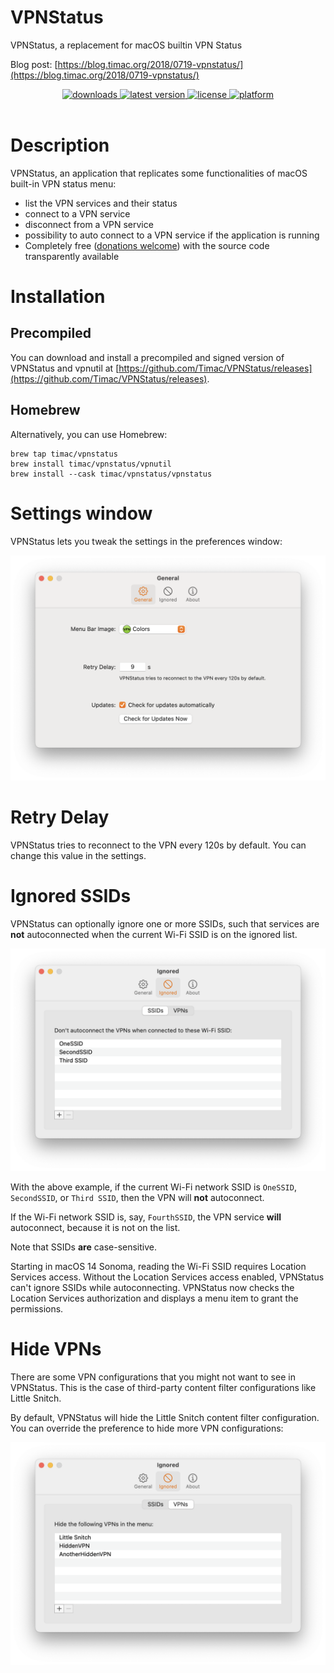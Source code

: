 # VPNStatus
VPNStatus, a replacement for macOS builtin VPN Status

Blog post: [https://blog.timac.org/2018/0719-vpnstatus/](https://blog.timac.org/2018/0719-vpnstatus/)

<div align="center">
<!-- shields -->
<!-- downloads -->
<a href="https://github.com/Timac/VPNStatus/releases">
<img src="https://img.shields.io/github/downloads/Timac/VPNStatus/total.svg?style=flat" alt="downloads"/>
</a>
<!-- version -->
<a href="https://github.com/Timac/VPNStatus/releases">
<img src="https://img.shields.io/github/release-pre/Timac/VPNStatus.svg?style=flat" alt="latest version"/>
</a>
<!-- license -->
<a href="https://github.com/Timac/VPNStatus/blob/master/LICENSE.txt">
<img src="https://img.shields.io/github/license/Timac/VPNStatus.svg?style=flat" alt="license"/>
</a>
<!-- platform -->
<a href="https://github.com/Timac/VPNStatus">
<img src="https://img.shields.io/badge/platform-macOS-lightgrey.svg?style=flat" alt="platform"/>
</a>

<br/>
<br/>
</div>



# Description
VPNStatus, an application that replicates some functionalities of macOS built-in VPN status menu:

- list the VPN services and their status
- connect to a VPN service
- disconnect from a VPN service
- possibility to auto connect to a VPN service if the application is running
- Completely free ([donations welcome](https://github.com/sponsors/Timac)) with the source code transparently available

# Installation


## Precompiled

You can download and install a precompiled and signed version of VPNStatus and vpnutil at [https://github.com/Timac/VPNStatus/releases](https://github.com/Timac/VPNStatus/releases).


## Homebrew

Alternatively, you can use Homebrew:

```
brew tap timac/vpnstatus
brew install timac/vpnstatus/vpnutil
brew install --cask timac/vpnstatus/vpnstatus
```


# Settings window

VPNStatus lets you tweak the settings in the preferences window:

![](Screenshots/SettingsGeneral.png)


# Retry Delay

VPNStatus tries to reconnect to the VPN every 120s by default. You can change this value in the settings.


# Ignored SSIDs

VPNStatus can optionally ignore one or more SSIDs, such that services are **not** autoconnected when the current Wi-Fi SSID is on the ignored list.

![](Screenshots/SettingsSSIDs.png)

With the above example, if the current Wi-Fi network SSID is `OneSSID`, `SecondSSID`, or `Third SSID`, then the VPN will **not** autoconnect.

If the Wi-Fi network SSID is, say, `FourthSSID`, the VPN service **will** autoconnect, because it is not on the list.

Note that SSIDs **are** case-sensitive.

Starting in macOS 14 Sonoma, reading the Wi-Fi SSID requires Location Services access. Without the Location Services access enabled, VPNStatus can't ignore SSIDs while autoconnecting. VPNStatus now checks the Location Services authorization and displays a menu item to grant the permissions.



# Hide VPNs

There are some VPN configurations that you might not want to see in VPNStatus. This is the case of third-party content filter configurations like Little Snitch. 

By default, VPNStatus will hide the Little Snitch content filter configuration. You can override the preference to hide more VPN configurations:

![](Screenshots/SettingsVPNs.png)
